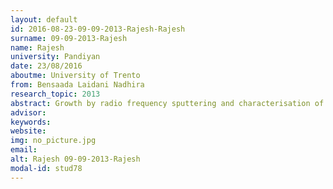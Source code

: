 ```yaml
---
layout: default 
id: 2016-08-23-09-09-2013-Rajesh-Rajesh
surname: 09-09-2013-Rajesh
name: Rajesh
university: Pandiyan
date: 23/08/2016
aboutme: University of Trento
from: Bensaada Laidani Nadhira
research_topic: 2013
abstract: Growth by radio frequency sputtering and characterisation of rare earth doped wide bandgap oxides
advisor: 
keywords: 
website: 
img: no_picture.jpg
email: 
alt: Rajesh 09-09-2013-Rajesh
modal-id: stud78
---
```

